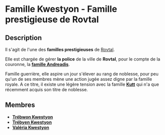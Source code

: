 # Famille Kwestyon - Famille prestigieuse de Rovtal

## Description
Il s'agit de l'une des **familles prestigieuses** de [Rovtal](../../../VILLES/Rovtal.md).

Elle est chargée de gérer **la police** de la ville de **Rovtal**, pour le compte de la couronne, la [**famille Andreadis**](./Famille_Andreadis.md).

Famille guerrière, elle aspire un jour s'élever au rang de noblesse, pour peu qu'un de ses membres mène une action jugée assez digne par la famille royale. A ce titre, il existe une légère tension avec la famille [**Kutt**](./Famille_Kutt.md) qui n'a que récemment acquis son titre de noblesse.

## Membres
* [**Trébwon Kwestyon**](../../BRUMEBOURG/Trébwon_Kwestyon.md)
* [**Trébyen Kwestyon**](../../BRUMEBOURG/Trébyen_Kwestyon.md)
* [**Valéria Kwestyon**](../../SOMBRES_ARTISTES/Valéria_Kwestyon.md)